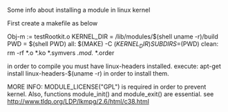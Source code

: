 Some info about installing a module in linux kernel

First create a makefile as below

Obj-m := testRootkit.o
KERNEL_DIR = /lib/modules/$(shell uname -r)/build
PWD = $(shell PWD)
all:
 $(MAKE) -C $(KERNEL_DIR) SUBDIRS=$(PWD)
clean:
 rm -rf *.o *.ko *.symvers *.mod.* *.order 
 
 in order to compile you must have linux-headers installed. 
 execute: apt-get install linux-headers-$(uname -r)
 in order to install them.
 
 MORE INFO: MODULE_LICENSE("GPL") is required in order to prevent kernel.
 Also, functions module_init() and module_exit() are essential. 
 see http://www.tldp.org/LDP/lkmpg/2.6/html/c38.html
